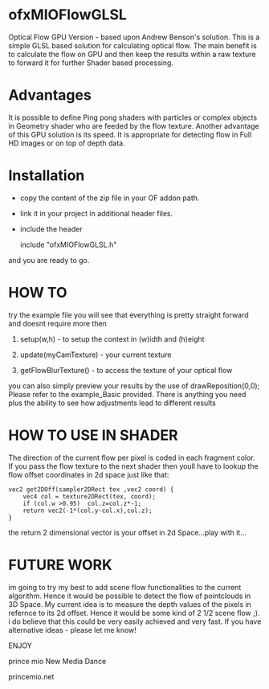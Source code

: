 ofxMIOFlowGLSL
==============

Optical Flow GPU Version - based upon Andrew Benson's solution.
This is a simple GLSL based solution for calculating optical flow. The main benefit is to calculate the flow on GPU and then 
keep the results within a raw texture to forward it for further Shader based processing.

Advantages
======================
It is possible to define Ping pong shaders with particles or complex objects in Geometry shader who are feeded by the flow texture.
Another advantage of this GPU solution is its speed. It is appropriate for detecting flow in Full HD images or on top of depth data.


Installation
======================
- copy the content of the zip file in your OF addon path. 
- link it in your project in additional header files.
- include the header
  
  include "ofxMIOFlowGLSL.h"

and you are ready to go.


HOW TO
======================
try the example file you will see that everything is pretty straight forward and doesnt require more then

1) setup(w,h) - to setup the context in (w)idth and (h)eight

2) update(myCamTexture) - your current texture

3) getFlowBlurTexture() - to access the texture of your optical flow

you can also simply preview your results by the use of drawReposition(0,0); 
Please refer to the example_Basic provided. There is anything you need plus the ability to see how adjustments lead
to different results


HOW TO USE IN SHADER
======================
The direction of the current flow per pixel is coded in each fragment color. If you pass the flow texture to the next 
shader then youll have to lookup the flow offset coordinates in 2d space just like that:

	vec2 get2DOff(sampler2DRect tex ,vec2 coord) {
		vec4 col = texture2DRect(tex, coord);
		if (col.w >0.95)  col.z=col.z*-1;
		return vec2(-1*(col.y-col.x),col.z);
	}

the return 2 dimensional vector is your offset in 2d Space...play with it...


FUTURE WORK
======================
im going to try my best to add scene flow functionalities to the current algorithm. Hence it would be possible to detect
the flow of pointclouds in 3D Space. My current idea is to measure the depth values of the pixels in refernce to its 2d offset.
Hence it would be some kind of 2 1/2 scene flow ;). i do believe that this could be very easily achieved and very fast. If you
have alternative ideas - please let me know!



ENJOY

prince mio
New Media Dance

princemio.net
